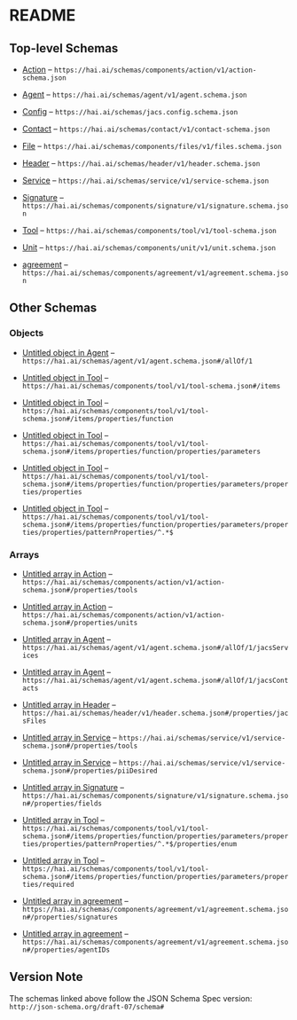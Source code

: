 # README

## Top-level Schemas

*   [Action](./action.md "General actions definitions which can comprise a service") – `https://hai.ai/schemas/components/action/v1/action-schema.json`

*   [Agent](./agent.md "General schema for human, hybrid, and AI agents") – `https://hai.ai/schemas/agent/v1/agent.schema.json`

*   [Config](./jacs.md "Jacs Configuration File") – `https://hai.ai/schemas/jacs.config.schema.json`

*   [Contact](./contact.md "How to contact over human channels") – `https://hai.ai/schemas/contact/v1/contact-schema.json`

*   [File](./files.md "General data about unstructured content not in JACS") – `https://hai.ai/schemas/components/files/v1/files.schema.json`

*   [Header](./header.md "The basis for a JACS document") – `https://hai.ai/schemas/header/v1/header.schema.json`

*   [Service](./service.md "Services that an Agent claims to provide") – `https://hai.ai/schemas/service/v1/service-schema.json`

*   [Signature](./signature.md "Cryptographic signature to be embedded in other documents") – `https://hai.ai/schemas/components/signature/v1/signature.schema.json`

*   [Tool](./tool.md "OpenAI function calling definitions https://platform") – `https://hai.ai/schemas/components/tool/v1/tool-schema.json`

*   [Unit](./unit.md "Labels for quantitative values") – `https://hai.ai/schemas/components/unit/v1/unit.schema.json`

*   [agreement](./agreement.md "A set of required signatures signifying an agreement") – `https://hai.ai/schemas/components/agreement/v1/agreement.schema.json`

## Other Schemas

### Objects

*   [Untitled object in Agent](./agent-allof-1.md) – `https://hai.ai/schemas/agent/v1/agent.schema.json#/allOf/1`

*   [Untitled object in Tool](./tool-items.md) – `https://hai.ai/schemas/components/tool/v1/tool-schema.json#/items`

*   [Untitled object in Tool](./tool-items-properties-function.md) – `https://hai.ai/schemas/components/tool/v1/tool-schema.json#/items/properties/function`

*   [Untitled object in Tool](./tool-items-properties-function-properties-parameters.md) – `https://hai.ai/schemas/components/tool/v1/tool-schema.json#/items/properties/function/properties/parameters`

*   [Untitled object in Tool](./tool-items-properties-function-properties-parameters-properties-properties.md) – `https://hai.ai/schemas/components/tool/v1/tool-schema.json#/items/properties/function/properties/parameters/properties/properties`

*   [Untitled object in Tool](./tool-items-properties-function-properties-parameters-properties-properties-patternproperties-.md) – `https://hai.ai/schemas/components/tool/v1/tool-schema.json#/items/properties/function/properties/parameters/properties/properties/patternProperties/^.*$`

### Arrays

*   [Untitled array in Action](./action-properties-tools.md "units that can be modified") – `https://hai.ai/schemas/components/action/v1/action-schema.json#/properties/tools`

*   [Untitled array in Action](./action-properties-units.md "units that can be modified") – `https://hai.ai/schemas/components/action/v1/action-schema.json#/properties/units`

*   [Untitled array in Agent](./agent-allof-1-jacsservices.md "Services the agent can perform") – `https://hai.ai/schemas/agent/v1/agent.schema.json#/allOf/1/jacsServices`

*   [Untitled array in Agent](./agent-allof-1-jacscontacts.md "Contact information for the agent") – `https://hai.ai/schemas/agent/v1/agent.schema.json#/allOf/1/jacsContacts`

*   [Untitled array in Header](./header-properties-jacsfiles.md "A set of files included with the jacs document") – `https://hai.ai/schemas/header/v1/header.schema.json#/properties/jacsFiles`

*   [Untitled array in Service](./service-properties-tools.md "URLs of tools that can be called") – `https://hai.ai/schemas/service/v1/service-schema.json#/properties/tools`

*   [Untitled array in Service](./service-properties-piidesired.md "Sensitive data desired") – `https://hai.ai/schemas/service/v1/service-schema.json#/properties/piiDesired`

*   [Untitled array in Signature](./signature-properties-fields.md "fields fields from document which were used to generate signature") – `https://hai.ai/schemas/components/signature/v1/signature.schema.json#/properties/fields`

*   [Untitled array in Tool](./tool-items-properties-function-properties-parameters-properties-properties-patternproperties--properties-enum.md) – `https://hai.ai/schemas/components/tool/v1/tool-schema.json#/items/properties/function/properties/parameters/properties/properties/patternProperties/^.*$/properties/enum`

*   [Untitled array in Tool](./tool-items-properties-function-properties-parameters-properties-required.md) – `https://hai.ai/schemas/components/tool/v1/tool-schema.json#/items/properties/function/properties/parameters/properties/required`

*   [Untitled array in agreement](./agreement-properties-signatures.md "Signatures of agents") – `https://hai.ai/schemas/components/agreement/v1/agreement.schema.json#/properties/signatures`

*   [Untitled array in agreement](./agreement-properties-agentids.md "The agents which are required in order to sign the document") – `https://hai.ai/schemas/components/agreement/v1/agreement.schema.json#/properties/agentIDs`

## Version Note

The schemas linked above follow the JSON Schema Spec version: `http://json-schema.org/draft-07/schema#`
